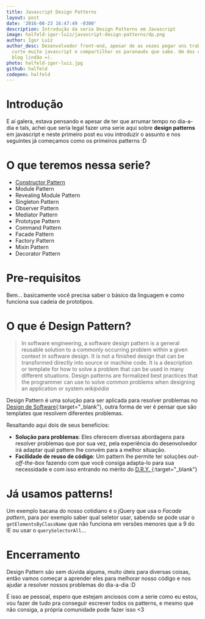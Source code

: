```yaml
---
title: Javascript Design Patterns
layout: post
date: '2016-08-23 16:47:49 -0300'
description: Introdução da serie Design Patterns em Javascript
image: halfeld-igor-luíz/javascript-design-patterns/dp.png
author: Igor Luíz
author_desc: Desenvolvedor front-end, apesar de as vezes pegar uns trabalhos de back,
  curte muito javascript e compartilhar os paranauês que sabe. Um dos criadores desse
  blog lindão =).
photo: halfeld-igor-luiz.jpg
github: halfeld
codepen: halfeld
---
```


# Introdução
E aí galera, estava pensando e apesar de ter que arrumar tempo no dia-a-dia e tals, achei que seria legal fazer uma serie aqui sobre **design patterns**  em javascript e neste primeiro post eu vou introduzir o assunto e nos seguintes já começamos como os primeiros patterns :D

# O que teremos nessa serie?
+ [Constructor Pattern](https://blog.mywork.art.br/constructor-pattern/)
+ Module Pattern
+ Revealing Module Pattern
+ Singleton Pattern
+ Observer Pattern
+ Mediator Pattern
+ Prototype Pattern
+ Command Pattern
+ Facade Pattern
+ Factory Pattern
+ Mixin Pattern
+ Decorator Pattern

# Pre-requisitos
Bem... basicamente você precisa saber o básico da linguagem e como funciona sua cadeia de prototipos.
# O que é Design Pattern?

> In software engineering, a software design pattern is a general reusable solution to a commonly occurring problem within a given context in software design. It is not a finished design that can be transformed directly into source or machine code. It is a description or template for how to solve a problem that can be used in many different situations. Design patterns are formalized best practices that the programmer can use to solve common problems when designing an application or system._wikipédia_

Design Pattern é uma solução para ser aplicada para resolver problemas no [Design de Software](https://en.wikipedia.org/wiki/Software_design){:target="_blank"}, outra forma de ver é pensar que são templates que resolvem diferentes problemas.

Resaltando aqui dois de seus beneficios:

+ **Solução para problemas**: Eles oferecem diversas abordagens para resolver problemas que por sua vez, pela experiência do desenvolvedor irá adaptar qual pattern lhe convém para a melhor situação.
+ **Facilidade de reuso de código**:  Um pattern lhe permite ter soluções _out-off-the-box_ fazendo com que você consiga adapta-lo para sua necessidade e com isso entrando no mérito do [D.R.Y. ](https://pt.wikipedia.org/wiki/Don%27t_repeat_yourself){:target="_blank"}


# Já usamos patterns!
Um exemplo bacana do nosso cotidiano é o jQuery que usa o _Facade pattern_, para por exemplo saber qual seletor usar, sabendo se pode usar o `getElementsByClassName` que não funciona em versões menores que a 9 do IE ou usar o `querySelectorAll`...

# Encerramento 
Design Pattern são sem dúvida alguma, muito úteis para diversas coisas,  então vamos começar a aprender eles para melhorar nosso código e nos ajudar a resolver nossos problemas do dia-a-dia :D

É isso ae pessoal, espero que estejam anciosos com a serie como eu estou, vou fazer de tudo pra conseguir escrever todos os patterns, e mesmo que não consiga, a própria comunidade pode fazer isso <3 